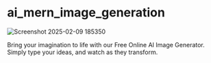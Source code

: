 # ai_mern_image_generation

![Screenshot 2025-02-09 185350](https://github.com/user-attachments/assets/0083804c-8304-491b-a26e-e55cf36f46c4)

Bring your imagination to life with our Free Online AI Image Generator. Simply type your ideas, and watch as they transform.
